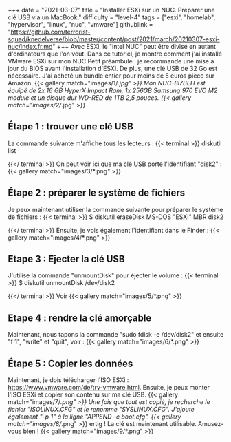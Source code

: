 +++
date = "2021-03-07"
title = "Installer ESXi sur un NUC. Préparer une clé USB via un MacBook."
difficulty = "level-4"
tags = ["esxi", "homelab", "hypervisor", "linux", "nuc", "vmware"]
githublink = "https://github.com/terrorist-squad/knedelverse/blob/master/content/post/2021/march/20210307-esxi-nuc/index.fr.md"
+++
Avec ESXi, le "intel NUC" peut être divisé en autant d'ordinateurs que l'on veut. Dans ce tutoriel, je montre comment j'ai installé VMware ESXi sur mon NUC.Petit préambule : je recommande une mise à jour du BIOS avant l'installation d'ESXi. De plus, une clé USB de 32 Go est nécessaire. J'ai acheté un bundle entier pour moins de 5 euros pièce sur Amazon.
{{< gallery match="images/1/*.jpg" >}}
Mon NUC-8I7BEH est équipé de 2x 16 GB HyperX Impact Ram, 1x 256GB Samsung 970 EVO M2 module et un disque dur WD-RED de 1TB 2,5 pouces.
{{< gallery match="images/2/*.jpg" >}}

## Étape 1 : trouver une clé USB
La commande suivante m'affiche tous les lecteurs :
{{< terminal >}}
diskutil list

{{</ terminal >}}
On peut voir ici que ma clé USB porte l'identifiant "disk2" :
{{< gallery match="images/3/*.png" >}}

## Étape 2 : préparer le système de fichiers
Je peux maintenant utiliser la commande suivante pour préparer le système de fichiers :
{{< terminal >}}
$ diskutil eraseDisk MS-DOS "ESXI" MBR disk2

{{</ terminal >}}
Ensuite, je vois également l'identifiant dans le Finder :
{{< gallery match="images/4/*.png" >}}

## Etape 3 : Ejecter la clé USB
J'utilise la commande "unmountDisk" pour éjecter le volume :
{{< terminal >}}
$ diskutil unmountDisk /dev/disk2

{{</ terminal >}}
Voir
{{< gallery match="images/5/*.png" >}}

## Etape 4 : rendre la clé amorçable
Maintenant, nous tapons la commande "sudo fdisk -e /dev/disk2" et ensuite "f 1", "write" et "quit", voir :
{{< gallery match="images/6/*.png" >}}

## Étape 5 : Copier les données
Maintenant, je dois télécharger l'ISO ESXi : https://www.vmware.com/de/try-vmware.html. Ensuite, je peux monter l'ISO ESXi et copier son contenu sur ma clé USB.
{{< gallery match="images/7/*.png" >}}
Une fois que tout est copié, je recherche le fichier "ISOLINUX.CFG" et le renomme "SYSLINUX.CFG". J'ajoute également "-p 1" à la ligne "APPEND -c boot.cfg".
{{< gallery match="images/8/*.png" >}}
ertig ! La clé est maintenant utilisable. Amusez-vous bien !
{{< gallery match="images/9/*.png" >}}